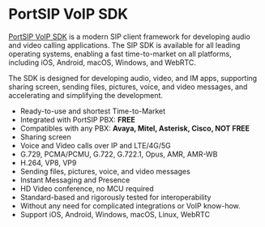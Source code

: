 # PortSIP VoIP SDK

[PortSIP VoIP SDK](https://www.portsip.com/portsip-voip-sdk/) is a modern SIP client framework for developing audio and video calling applications. The SIP SDK is available for all leading operating systems, enabling a fast time-to-market on all platforms, including iOS, Android, macOS, Windows, and WebRTC.

The SDK is designed for developing audio, video, and IM apps, supporting sharing screen, sending files, pictures, voice, and video messages, and accelerating and simplifying the development.



* Ready-to-use and shortest Time-to-Market
* Integrated with PortSIP PBX: **FREE**
* Compatibles with any PBX: **Avaya, Mitel, Asterisk, Cisco, NOT FREE**
* Sharing screen
* Voice and Video calls over IP and LTE/4G/5G
* G.729, PCMA/PCMU, G.722, G.722.1, Opus, AMR, AMR-WB
* H.264, VP8, VP9
* Sending files, pictures, voice, and video messages
* Instant Messaging and Presence
* HD Video conference, no MCU required
* Standard-based and rigorously tested for interoperability
* Without any need for complicated integrations or VoIP know-how.
* Support iOS, Android, Windows, macOS, Linux, WebRTC

